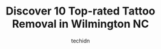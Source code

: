---
layout: ampstory
image: https://i0.wp.com/www.depkes.org/wp-content/uploads/2023/06/tattoo-removal-0-in-wilmington-nc-1685870961.jpeg?resize=640,853
author: techidn
featured: false
description: Discover the impressive array of Tattoo Removal options in Wilmington NC, where you can find 10 of the largest Tattoo Removal establishments in the area. From renowned classics to hidden gem
title: Discover 10 Top-rated Tattoo Removal in Wilmington NC
cover:
   title: Discover 10 Top-rated Tattoo Removal in Wilmington NC
   subtitle: Rickpate
   background: https://www.depkes.org/wp-content/uploads/2023/06/tattoo-removal-0-in-wilmington-nc-1685870961.jpeg

pages: 
 - layout: thirds
   top: <h1>#1 Jade Monkey Tattoo</h1>
   bottom: "<p>This experience was great! We were on vacation for a week, but I had a tattoo on mind for a long long time and decided to try this place out. The staff was fantastic, fro</p>"
   background: https://www.depkes.org/wp-content/uploads/2023/06/tattoo-removal-1-in-wilmington-nc-1685870962.jpeg
   backgroundblur: true
 - layout: thirds
   top: <h1>#2 Inkspot tattoo</h1>
   bottom: "<p>10/10. Got all 5 of these tattoos done by VANESSA, and she was AMAZING! I spent ALL DAY with her Saturday and Sunday doing all of these and it was a very pleasant experie</p>"
   background: https://www.depkes.org/wp-content/uploads/2023/06/tattoo-removal-2-in-wilmington-nc-1685870962.jpeg
   cta:
      link: https://www.depkes.org/blog/discover-10-top-rated-tattoo-removal-in-wilmington-nc/
      text: Discover 10 Top-rated Tattoo Removal in Wilmington NC
 - layout: thirds
   top: <h1>#3 Port City Tattoo Company</h1>
   bottom: "<p>1305 College Rd, Wilmington, NC 28403, United States</p>"
   background: https://www.depkes.org/wp-content/uploads/2023/06/tattoo-removal-3-in-wilmington-nc-1685870964.jpeg
   cta:
      link: https://www.depkes.org/blog/discover-10-top-rated-tattoo-removal-in-wilmington-nc/
      text: Discover 10 Top-rated Tattoo Removal in Wilmington NC
 - layout: thirds
   top: <h1>#4 Studio Seven Piercing</h1>
   bottom: "<p>413 College Rd #5, Wilmington, NC 28403, United States</p>"
   background: https://images.unsplash.com/photo-1540457036297-448b6b99e91c?ixlib=rb-4.0.3&ixid=MnwxMjA3fDB8MHxwaG90by1wYWdlfHx8fGVufDB8fHx8&auto=format&fit=crop&w=640&h=853&q=80
   cta:
      link: https://www.depkes.org/blog/discover-10-top-rated-tattoo-removal-in-wilmington-nc/
      text: Discover 10 Top-rated Tattoo Removal in Wilmington NC
 - layout: thirds
   top: <h1>#5 Head To Toe Med Spa</h1>
   bottom: "<p>5815 Oleander Dr Suite 110, Wilmington, NC 28403, United States</p>"
   background: https://images.unsplash.com/photo-1553949345-eb786bb3f7ba?ixlib=rb-4.0.3&ixid=MnwxMjA3fDB8MHxwaG90by1wYWdlfHx8fGVufDB8fHx8&auto=format&fit=crop&w=640&h=853&q=80
   cta:
      link: https://www.depkes.org/blog/discover-10-top-rated-tattoo-removal-in-wilmington-nc/
      text: Discover 10 Top-rated Tattoo Removal in Wilmington NC
 - layout: thirds
   top: <h1>#6 The Gay Penguin Piercing and Tattoo</h1>
   bottom: "<p>4710 Market St, Wilmington, NC 28405, United States</p>"
   background: https://images.unsplash.com/photo-1533735380053-eb8d0759b24a?ixlib=rb-4.0.3&ixid=MnwxMjA3fDB8MHxwaG90by1wYWdlfHx8fGVufDB8fHx8&auto=format&fit=crop&w=640&h=853&q=80
   cta:
      link: https://www.depkes.org/blog/discover-10-top-rated-tattoo-removal-in-wilmington-nc/
      text: Discover 10 Top-rated Tattoo Removal in Wilmington NC
 - layout: thirds
   top: <h1>#7 United Medical and Aesthetics</h1>
   bottom: "<p>1908 Eastwood Rd STE 218, Wilmington, NC 28403, United States</p>"
   background: https://images.unsplash.com/photo-1613843873231-1447db182f97?ixlib=rb-4.0.3&ixid=MnwxMjA3fDB8MHxwaG90by1wYWdlfHx8fGVufDB8fHx8&auto=format&fit=crop&w=640&h=853&q=80
   cta:
      link: https://www.depkes.org/blog/discover-10-top-rated-tattoo-removal-in-wilmington-nc/
      text: Discover 10 Top-rated Tattoo Removal in Wilmington NC
 - layout: thirds
   middle: Continue reading...
   background: https://images.unsplash.com/photo-1608411404720-c8f0417bcdba?ixlib=rb-4.0.3&ixid=MnwxMjA3fDB8MHxwaG90by1wYWdlfHx8fGVufDB8fHx8&auto=format&fit=crop&w=640&h=853&q=80
   cta:
      link: https://www.depkes.org/blog/discover-10-top-rated-tattoo-removal-in-wilmington-nc/
      text: Discover 10 Top-rated Tattoo Removal in Wilmington NC
      
---